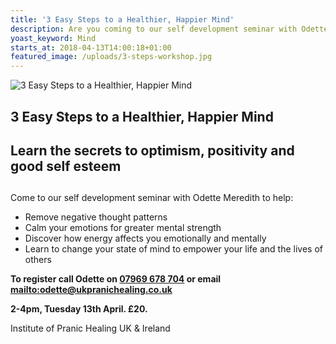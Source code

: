 ```yaml
---
title: '3 Easy Steps to a Healthier, Happier Mind'
description: Are you coming to our self development seminar with Odette Meredith?
yoast_keyword: Mind
starts_at: 2018-04-13T14:00:18+01:00
featured_image: /uploads/3-steps-workshop.jpg
---
```

![3 Easy Steps to a Healthier, Happier Mind](/uploads/3-steps-workshop.jpg)

## 3 Easy Steps to a Healthier, Happier Mind

## Learn the secrets to optimism, positivity and good self esteem

## 

Come to our self development seminar with Odette Meredith to help:

* Remove negative thought patterns
* Calm your emotions for greater mental strength
* Discover how energy affects you emotionally and mentally
* Learn to change your state of mind to empower your life and the lives of others 

**To register call Odette on <a href="tel:+447969678704">07969 678 704</a> or email <mailto:odette@ukpranichealing.co.uk>**

**2-4pm, Tuesday 13th April. £20.**

Institute of Pranic Healing UK & Ireland
